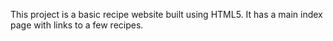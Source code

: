 This project is a basic recipe website built using HTML5. It has a main index page with links to a few recipes.
